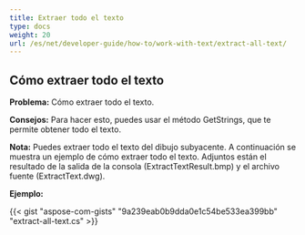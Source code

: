 ```yaml
---
title: Extraer todo el texto
type: docs
weight: 20
url: /es/net/developer-guide/how-to/work-with-text/extract-all-text/
---
```



## **Cómo extraer todo el texto**

**Problema:** Cómo extraer todo el texto.

**Consejos:** Para hacer esto, puedes usar el método GetStrings, que te permite obtener todo el texto.

**Nota:** Puedes extraer todo el texto del dibujo subyacente.
A continuación se muestra un ejemplo de cómo extraer todo el texto.
Adjuntos están el resultado de la salida de la consola (ExtractTextResult.bmp) y el archivo fuente (ExtractText.dwg).

**Ejemplo:**

{{< gist "aspose-com-gists" "9a239eab0b9dda0e1c54be533ea399bb" "extract-all-text.cs" >}}

